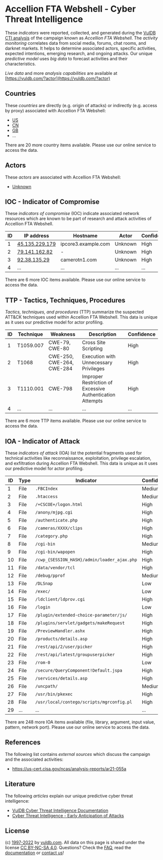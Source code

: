 # Accellion FTA Webshell - Cyber Threat Intelligence

These _indicators_ were reported, collected, and generated during the [VulDB CTI analysis](https://vuldb.com/?kb.cti) of the campaign known as _Accellion FTA Webshell_. The _activity monitoring_ correlates data from social media, forums, chat rooms, and darknet markets. It helps to determine associated actors, specific activities, expected intentions, emerging research, and ongoing attacks. Our unique _predictive model_ uses _big data_ to forecast activities and their characteristics.

_Live data_ and more _analysis capabilities_ are available at [https://vuldb.com/?actor](https://vuldb.com/?actor)

## Countries

These _countries_ are directly (e.g. origin of attacks) or indirectly (e.g. access by proxy) associated with Accellion FTA Webshell:

* [US](https://vuldb.com/?country.us)
* [CN](https://vuldb.com/?country.cn)
* [GB](https://vuldb.com/?country.gb)
* ...

There are 20 more country items available. Please use our online service to access the data.

## Actors

These _actors_ are associated with Accellion FTA Webshell:

* [Unknown](https://vuldb.com/?actor.unknown)

## IOC - Indicator of Compromise

These _indicators of compromise_ (IOC) indicate associated network resources which are known to be part of research and attack activities of Accellion FTA Webshell.

ID | IP address | Hostname | Actor | Confidence
-- | ---------- | -------- | ----- | ----------
1 | [45.135.229.179](https://vuldb.com/?ip.45.135.229.179) | ipcore3.example.com | Unknown | High
2 | [79.141.162.82](https://vuldb.com/?ip.79.141.162.82) | - | Unknown | High
3 | [92.38.135.29](https://vuldb.com/?ip.92.38.135.29) | camerotn1.com | Unknown | High
4 | ... | ... | ... | ...

There are 6 more IOC items available. Please use our online service to access the data.

## TTP - Tactics, Techniques, Procedures

_Tactics, techniques, and procedures_ (TTP) summarize the suspected ATT&CK techniques used within Accellion FTA Webshell. This data is unique as it uses our predictive model for actor profiling.

ID | Technique | Weakness | Description | Confidence
-- | --------- | -------- | ----------- | ----------
1 | T1059.007 | CWE-79, CWE-80 | Cross Site Scripting | High
2 | T1068 | CWE-250, CWE-264, CWE-284 | Execution with Unnecessary Privileges | High
3 | T1110.001 | CWE-798 | Improper Restriction of Excessive Authentication Attempts | High
4 | ... | ... | ... | ...

There are 6 more TTP items available. Please use our online service to access the data.

## IOA - Indicator of Attack

These _indicators of attack_ (IOA) list the potential fragments used for technical activities like reconnaissance, exploitation, privilege escalation, and exfiltration during Accellion FTA Webshell. This data is unique as it uses our predictive model for actor profiling.

ID | Type | Indicator | Confidence
-- | ---- | --------- | ----------
1 | File | `.FBCIndex` | Medium
2 | File | `.htaccess` | Medium
3 | File | `/+CSCOE+/logon.html` | High
4 | File | `/anony/mjpg.cgi` | High
5 | File | `/authenticate.php` | High
6 | File | `/cameras/XXXX/clips` | High
7 | File | `/category.php` | High
8 | File | `/cgi-bin` | Medium
9 | File | `/cgi-bin/wapopen` | High
10 | File | `/cwp_{SESSION_HASH}/admin/loader_ajax.php` | High
11 | File | `/data/vendor/tcl` | High
12 | File | `/debug/pprof` | Medium
13 | File | `/DLSnap` | Low
14 | File | `/exec/` | Low
15 | File | `/ldclient/ldprov.cgi` | High
16 | File | `/login` | Low
17 | File | `/plugin/extended-choice-parameter/js/` | High
18 | File | `/plugins/servlet/gadgets/makeRequest` | High
19 | File | `/PreviewHandler.ashx` | High
20 | File | `/products/details.asp` | High
21 | File | `/rest/api/2/user/picker` | High
22 | File | `/rest/api/latest/groupuserpicker` | High
23 | File | `/rom-0` | Low
24 | File | `/secure/QueryComponent!Default.jspa` | High
25 | File | `/services/details.asp` | High
26 | File | `/uncpath/` | Medium
27 | File | `/usr/bin/pkexec` | High
28 | File | `/usr/local/contego/scripts/mgrconfig.pl` | High
29 | ... | ... | ...

There are 248 more IOA items available (file, library, argument, input value, pattern, network port). Please use our online service to access the data.

## References

The following list contains _external sources_ which discuss the campaign and the associated activities:

* https://us-cert.cisa.gov/ncas/analysis-reports/ar21-055a

## Literature

The following _articles_ explain our unique predictive cyber threat intelligence:

* [VulDB Cyber Threat Intelligence Documentation](https://vuldb.com/?kb.cti)
* [Cyber Threat Intelligence - Early Anticipation of Attacks](https://www.scip.ch/en/?labs.20201022)

## License

(c) [1997-2022](https://vuldb.com/?kb.changelog) by [vuldb.com](https://vuldb.com/?kb.about). All data on this page is shared under the license [CC BY-NC-SA 4.0](https://creativecommons.org/licenses/by-nc-sa/4.0/). Questions? Check the [FAQ](https://vuldb.com/?kb.faq), read the [documentation](https://vuldb.com/?kb) or [contact us](https://vuldb.com/?contact)!
